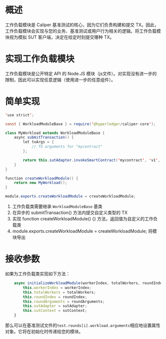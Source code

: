 # 概述

工作负载模块是 Caliper 基准测试的核心，因为它们负责构建和提交 TX。因此，工作负载模块会实现与您的业务、基准测试或用户行为相关的逻辑。将工作负载模块视为模拟 SUT 客户端，决定在给定时刻提交哪种 TX。

# 实现工作负载模块

工作负载模块是公开特定 API 的 Node.JS 模块（js文件）。对实现没有进一步的限制，因此可以实现任意逻辑（使用进一步的任意组件）。

# 简单实现

```java
'use strict';

const { WorkloadModuleBase } = require('@hyperledger/caliper-core');

class MyWorkload extends WorkloadModuleBase {
    async submitTransaction() {
        let txArgs = {
            // TX arguments for "mycontract"
        };

        return this.sutAdapter.invokeSmartContract('mycontract', 'v1', txArgs, 30);
    }
}

function createWorkloadModule() {
    return new MyWorkload();
}

module.exports.createWorkloadModule = createWorkloadModule;
```

1. 工作负载类需要继承 `WorkloadModuleBase` 基类
2. 在异步的 submitTransaction() 方法内提交自定义类型的 TX
3. 实现 function createWorkloadModule() {} 方法，返回值为自定义的工作负载类
4. module.exports.createWorkloadModule = createWorkloadModule; 将模块导出



# 接收参数

如果为工作负载类实现如下方法：

```js
    async initializeWorkloadModule(workerIndex, totalWorkers, roundIndex, roundArguments, sutAdapter, sutContext) {
        this.workerIndex = workerIndex;
        this.totalWorkers = totalWorkers;
        this.roundIndex = roundIndex;
        this.roundArguments = roundArguments;
        this.sutAdapter = sutAdapter;
        this.sutContext = sutContext;
    }
```

那么可以在基准测试文件的`test.rounds[i].workload.arguments`相应地设置属性对象。它将在初始化时传递给您的模块。